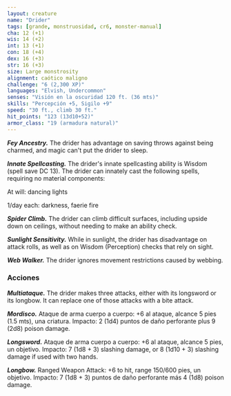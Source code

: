 ```yaml
---
layout: creature
name: "Drider"
tags: [grande, monstruosidad, cr6, monster-manual]
cha: 12 (+1)
wis: 14 (+2)
int: 13 (+1)
con: 18 (+4)
dex: 16 (+3)
str: 16 (+3)
size: Large monstrosity
alignment: caótico maligno
challenge: "6 (2,300 XP)"
languages: "Elvish, Undercommon"
senses: "Visión en la oscuridad 120 ft. (36 mts)"
skills: "Percepción +5, Sigilo +9"
speed: "30 ft., climb 30 ft."
hit_points: "123 (13d10+52)"
armor_class: "19 (armadura natural)"
---
```


***Fey Ancestry.*** The drider has advantage on saving throws against being charmed, and magic can't put the drider to sleep.

***Innate Spellcasting.*** The drider's innate spellcasting ability is Wisdom (spell save DC 13). The drider can innately cast the following spells, requiring no material components:

At will: dancing lights

1/day each: darkness, faerie fire

***Spider Climb.*** The drider can climb difficult surfaces, including upside down on ceilings, without needing to make an ability check.

***Sunlight Sensitivity.*** While in sunlight, the drider has disadvantage on attack rolls, as well as on Wisdom (Perception) checks that rely on sight.

***Web Walker.*** The drider ignores movement restrictions caused by webbing.

### Acciones

***Multiataque.*** The drider makes three attacks, either with its longsword or its longbow. It can replace one of those attacks with a bite attack.

***Mordisco.*** Ataque de arma cuerpo a cuerpo: +6 al ataque, alcance 5 pies (1.5 mts), una criatura. Impacto: 2 (1d4) puntos de daño perforante plus 9 (2d8) poison damage.

***Longsword.*** Ataque de arma cuerpo a cuerpo: +6 al ataque, alcance 5 pies, un objetivo. Impacto: 7 (1d8 + 3) slashing damage, or 8 (1d10 + 3) slashing damage if used with two hands.

***Longbow.*** Ranged Weapon Attack: +6 to hit, range 150/600 pies, un objetivo. Impacto: 7 (1d8 + 3) puntos de daño perforante más 4 (1d8) poison damage.